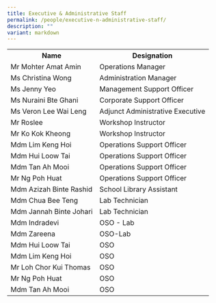 ```yaml
---
title: Executive & Administrative Staff
permalink: /people/executive-n-administrative-staff/
description: ""
variant: markdown
---
```

<table>
<tbody>
<tr>
<th>Name</th>
<th>Designation</th>
</tr>


<tr>
<td>Mr Mohter Amat Amin</td>
<td>Operations Manager</td>
</tr>
<tr>
<td>Ms Christina Wong</td>
<td>Administration Manager</td>
</tr>
<tr>
<td>Ms Jenny Yeo</td>
<td>Management Support Officer</td>
</tr>
<tr>
<td>Ms Nuraini Bte Ghani</td>
<td>Corporate Support Officer</td>
</tr>
<tr>
<td>Ms Veron Lee Wai Leng&nbsp;</td>
<td>Adjunct Administrative Executive</td>
</tr>
<tr>
<td>Mr Roslee</td>
<td>Workshop Instructor</td>
</tr>
<tr>
<td>Mr Ko Kok Kheong</td>
<td>Workshop Instructor</td>
</tr>
<tr>
<td>Mdm Lim Keng Hoi</td>
<td>Operations Support Officer</td>
</tr>
<tr>
<td>Mdm Hui Loow Tai&nbsp;</td>
<td>Operations Support Officer</td>
</tr>
<tr>
<td>Mdm Tan Ah Mooi</td>
<td>Operations Support Officer</td>
</tr>
<tr>
<td>Mr Ng Poh Huat</td>
<td>Operations Support Officer</td>
</tr>
<tr>
<td>Mdm Azizah Binte Rashid </td>
<td>School Library Assistant</td>
</tr>
	<tr><td>Mdm Chua Bee Teng </td>
<td>Lab Technician</td>
</tr>
<tr><td>Mdm Jannah Binte Johari</td>
<td>Lab Technician</td>
</tr>
<tr><td>Mdm Indradevi  </td>
<td>OSO - Lab</td>
</tr>
<tr><td>Mdm Zareena </td>
<td>OSO-Lab</td>
</tr>
<tr><td>Mdm Hui Loow Tai </td>
<td>OSO</td>
</tr>
<tr><td>Mdm Lim Keng Hoi </td>
<td>OSO</td>
</tr>
<tr><td>Mr Loh Chor Kui Thomas </td>
<td>OSO</td>
</tr>
<tr><td>Mr Ng Poh Huat </td>
<td>OSO</td>
</tr>
<tr><td>Mdm Tan Ah Mooi </td>
<td>OSO</td>
</tr>
</tbody>
</table>